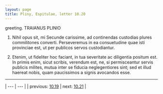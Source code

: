```yaml
---
layout: page
title: Pliny, Espitulae, letter 10.20
---
```


greeting. TRAIANUS PLINIO



1. Nihil opus sit, mi Secunde carissime, ad continendas custodias plures commilitones converti. Perseveremus in ea consuetudine quae isti provinciae est, ut per publicos servos custodiantur.



2. Etenim, ut fideliter hoc faciant, in tua severitate ac diligentia positum est. In primis enim, sicut scribis, verendum est, ne, si permisceantur servis publicis milites, mutua inter se fiducia neglegentiores sint; sed et illud haereat nobis, quam paucissimos a signis avocandos esse.



---

| --- | --- |
| previous: [10.19](../10.19/) | next: [10.21](../10.21/) |